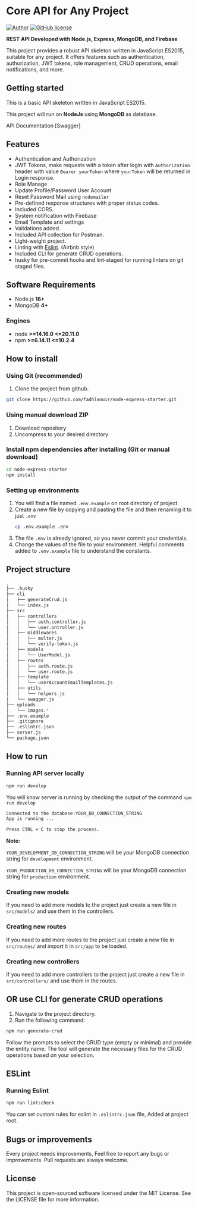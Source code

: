 # Core API for Any Project

[![Author](http://img.shields.io/badge/author-@rfadhlaoui-blue.svg)](https://tn.linkedin.com/in/fadhlaouiraed)
[![GitHub license](https://img.shields.io/github/license/maitraysuthar/rest-api-nodejs-mongodb.svg)](https://github.com/fadhlaouir/node-express-starter/blob/main/LICENSE)

**REST API Developed with Node.js, Express, MongoDB, and Firebase**

This project provides a robust API skeleton written in JavaScript ES2015, suitable for any project. It offers features such as authentication, authorization, JWT tokens, role management, CRUD operations, email notifications, and more.

## Getting started

This is a basic API skeleton written in JavaScript ES2015.

This project will run on **NodeJs** using **MongoDB** as database.

API Documentation [Swagger]

## Features

- Authentication and Authorization
- JWT Tokens, make requests with a token after login with `Authorization` header with value `Bearer yourToken` where `yourToken` will be returned in Login response.
- Role Manage
- Update Profile/Password User Account
- Reset Password Mail using `nodemailer`
- Pre-defined response structures with proper status codes.
- Included CORS.
- System notification with Firebase
- Email Template and settings
- Validations added.
- Included API collection for Postman.
- Light-weight project.
- Linting with [Eslint](https://eslint.org/). (Airbnb style)
- Included CLI for generate CRUD operations.
- husky for pre-commit hooks and lint-staged for running linters on git staged files.

## Software Requirements

- Node.js **16+**
- MongoDB **4+**

### Engines

- node **>=14.16.0 <=20.11.0**
- npm **>=6.14.11 <=10.2.4**

## How to install

### Using Git (recommended)

1.  Clone the project from github.

```bash
git clone https://github.com/fadhlaouir/node-express-starter.git
```

### Using manual download ZIP

1.  Download repository
2.  Uncompress to your desired directory

### Install npm dependencies after installing (Git or manual download)

```bash
cd node-express-starter
npm install
```

### Setting up environments

1.  You will find a file named `.env.example` on root directory of project.
2.  Create a new file by copying and pasting the file and then renaming it to just `.env`
    ```bash
    cp .env.example .env
    ```
3.  The file `.env` is already ignored, so you never commit your credentials.
4.  Change the values of the file to your environment. Helpful comments added to `.env.example` file to understand the constants.

## Project structure

```sh
.
├── .husky
├── cli
│   ├── generateCrud.js
│   └── index.js
├── src
│   ├── controllers
│   │   ├── auth.controller.js
│   │   └── user.ontroller.js
│   ├── middlewares
│   │   ├── multer.js
│   │   └── verify-token.js
│   ├── models
│   │   └── UserModel.js
│   ├── routes
│   │   ├── auth.route.js
│   │   └── user.route.js
│   ├── template
│   │   └── userAccountEmailTemplates.js
│   ├── utils
│   │   └── helpers.js
│   └── swagger.js
├── uploads
│   └── images.*
├── .env.example
├── .gitignore
├── .eslintrc.json
├── server.js
└── package.json
```

## How to run

### Running API server locally

```bash
npm run develop
```

You will know server is running by checking the output of the command `npm run develop`

```bash
Connected to the database:YOUR_DB_CONNECTION_STRING
App is running ...

Press CTRL + C to stop the process.
```

**Note:**

`YOUR_DEVELOPMENT_DB_CONNECTION_STRING` will be your MongoDB connection string for `development` environment.

`YOUR_PRODUCTION_DB_CONNECTION_STRING` will be your MongoDB connection string for `production` environment.

### Creating new models

If you need to add more models to the project just create a new file in `src/models/` and use them in the controllers.

### Creating new routes

If you need to add more routes to the project just create a new file in `src/routes/` and import it in `src/app` to be loaded.

### Creating new controllers

If you need to add more controllers to the project just create a new file in `src/controllers/` and use them in the routes.

## OR use CLI for generate CRUD operations

1. Navigate to the project directory.
2. Run the following command:

```bash
npm run generate-crud
```

Follow the prompts to select the CRUD type (empty or minimal) and provide the entity name. The tool will generate the necessary files for the CRUD operations based on your selection.

## ESLint

### Running Eslint

```bash
npm run lint:check
```

You can set custom rules for eslint in `.eslintrc.json` file, Added at project root.

## Bugs or improvements

Every project needs improvements, Feel free to report any bugs or improvements. Pull requests are always welcome.

## License

This project is open-sourced software licensed under the MIT License. See the LICENSE file for more information.

